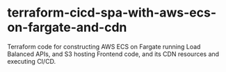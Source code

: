 # terraform-cicd-spa-with-aws-ecs-on-fargate-and-cdn
Terraform code for constructing AWS ECS on Fargate running Load Balanced APIs, and S3 hosting Frontend code, and its CDN resources and executing CI/CD.
